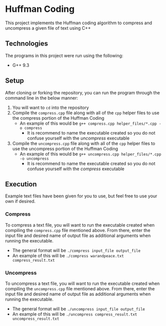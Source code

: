 # Huffman Coding
This project implements the Huffman coding algorithm to compress and uncompress a given file of text using C++

## Technologies
The programs in this project were run using the following:
* G++ 9.3

## Setup
After cloning or forking the repository, you can run the program through the command line in the below manner:
1. You will want to `cd` into the repository
2. Compile the `compress.cpp` file along with all of the `cpp` helper files to use the compress portion of the Huffman Coding
   - An example of this would be `g++ compress.cpp helper_files/*.cpp -o compress`
       * It is recommend to name the executable created so you do not confuse yourself with the *uncompress* executable
3. Compile the `uncompress.cpp` file along with all of the `cpp` helper files to use the uncompress portion of the Huffman Coding
   - An example of this would be `g++ uncompress.cpp helper_files/*.cpp -o uncompress`
       * It is recommend to name the executable created so you do not confuse yourself with the *compress* executable

## Execution
Example text files have been given for you to use, but feel free to use your own if desired.

### Compress
To compress a text file, you will want to run the executable created when compiling the `compress.cpp` file mentioned above.
From there, enter the input file and desired name of output file as additional arguments when running the executable.
* The general format will be `./compress input_file output_file`
* An example of this will be `./compress warandpeace.txt compress_result.txt`

### Uncompress
To uncompress a text file, you will want to run the executable created when compiling the `uncompress.cpp` file mentioned above.
From there, enter the input file and desired name of output file as additional arguments when running the executable.
* The general format will be `./uncompress input_file output_file`
* An example of this will be `./uncompress compress_result.txt uncompress_result.txt`
